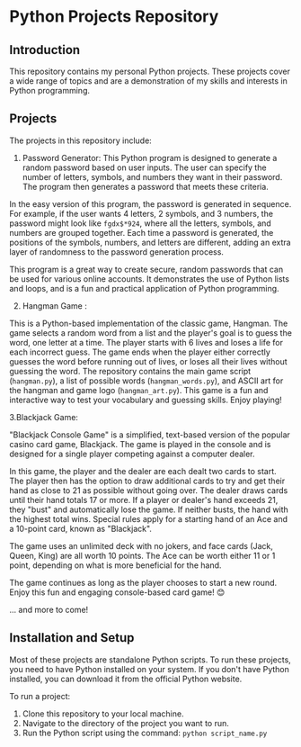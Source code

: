 # Python Projects Repository

## Introduction

This repository contains my personal Python projects. These projects cover a wide range of topics and are a demonstration of my skills and interests in Python programming.

## Projects

The projects in this repository include:

1. Password Generator: 
This Python program is designed to generate a random password based on user inputs. The user can specify the number of letters, symbols, and numbers they want in their password. The program then generates a password that meets these criteria.

In the easy version of this program, the password is generated in sequence. For example, if the user wants 4 letters, 2 symbols, and 3 numbers, the password might look like `fgdx$*924`, where all the letters, symbols, and numbers are grouped together. Each time a password is generated, the positions of the symbols, numbers, and letters are different, adding an extra layer of randomness to the password generation process.

This program is a great way to create secure, random passwords that can be used for various online accounts. It demonstrates the use of Python lists and loops, and is a fun and practical application of Python programming.

2. Hangman Game :



This is a Python-based implementation of the classic game, Hangman. The game selects a random word from a list and the player's goal is to guess the word, one letter at a time. The player starts with 6 lives and loses a life for each incorrect guess. The game ends when the player either correctly guesses the word before running out of lives, or loses all their lives without guessing the word. The repository contains the main game script (`hangman.py`), a list of possible words (`hangman_words.py`), and ASCII art for the hangman and game logo (`hangman_art.py`). This game is a fun and interactive way to test your vocabulary and guessing skills. Enjoy playing!


3.Blackjack Game:

"Blackjack Console Game" is a simplified, text-based version of the popular casino card game, Blackjack. The game is played in the console and is designed for a single player competing against a computer dealer.

In this game, the player and the dealer are each dealt two cards to start. The player then has the option to draw additional cards to try and get their hand as close to 21 as possible without going over. The dealer draws cards until their hand totals 17 or more. If a player or dealer's hand exceeds 21, they "bust" and automatically lose the game. If neither busts, the hand with the highest total wins. Special rules apply for a starting hand of an Ace and a 10-point card, known as "Blackjack".

The game uses an unlimited deck with no jokers, and face cards (Jack, Queen, King) are all worth 10 points. The Ace can be worth either 11 or 1 point, depending on what is more beneficial for the hand.

The game continues as long as the player chooses to start a new round. Enjoy this fun and engaging console-based card game! 😊

... and more to come!

## Installation and Setup

Most of these projects are standalone Python scripts. To run these projects, you need to have Python installed on your system. If you don't have Python installed, you can download it from the official Python website.

To run a project:

1. Clone this repository to your local machine.
2. Navigate to the directory of the project you want to run.
3. Run the Python script using the command: `python script_name.py`

